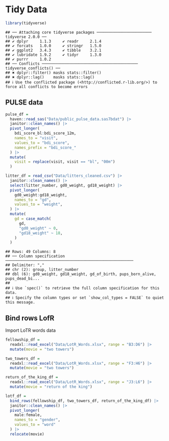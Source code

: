 Tidy Data
================

``` r
library(tidyverse)
```

    ## ── Attaching core tidyverse packages ──────────────────────── tidyverse 2.0.0 ──
    ## ✔ dplyr     1.1.3     ✔ readr     2.1.4
    ## ✔ forcats   1.0.0     ✔ stringr   1.5.0
    ## ✔ ggplot2   3.4.3     ✔ tibble    3.2.1
    ## ✔ lubridate 1.9.2     ✔ tidyr     1.3.0
    ## ✔ purrr     1.0.2     
    ## ── Conflicts ────────────────────────────────────────── tidyverse_conflicts() ──
    ## ✖ dplyr::filter() masks stats::filter()
    ## ✖ dplyr::lag()    masks stats::lag()
    ## ℹ Use the conflicted package (<http://conflicted.r-lib.org/>) to force all conflicts to become errors

## PULSE data

``` r
pulse_df =
  haven::read_sas("Data/public_pulse_data.sas7bdat") |>
  janitor::clean_names() |>
  pivot_longer(
    bdi_score_bl:bdi_score_12m,
    names_to = "visit",
    values_to = "bdi_score",
    names_prefix = "bdi_score_"
  ) |>
  mutate(
    visit = replace(visit, visit == "bl", "00m")
  )

litter_df = read_csv("Data/litters_cleaned.csv") |>
  janitor::clean_names() |>
  select(litter_number, gd0_weight, gd18_weight) |>
  pivot_longer(
    gd0_weight:gd18_weight,
    names_to = "gd",
    values_to = "weight",
  ) |>
  mutate(
    gd = case_match(
      gd,
      "gd0_weight" ~ 0,
      "gd18_weight" ~ 18,
    )
  )
```

    ## Rows: 49 Columns: 8
    ## ── Column specification ────────────────────────────────────────────────────────
    ## Delimiter: ","
    ## chr (2): group, litter_number
    ## dbl (6): gd0_weight, gd18_weight, gd_of_birth, pups_born_alive, pups_dead_bi...
    ## 
    ## ℹ Use `spec()` to retrieve the full column specification for this data.
    ## ℹ Specify the column types or set `show_col_types = FALSE` to quiet this message.

## Bind rows LofR

Import LoTR words data

``` r
fellowship_df =
  readxl::read_excel("Data/LotR_Words.xlsx", range = "B3:D6") |>
  mutate(movie = "two towers")

two_towers_df =
  readxl::read_excel("Data/LotR_Words.xlsx", range = "F3:H6") |>
  mutate(movie = "two towers")

return_of_the_king_df =
  readxl::read_excel("Data/LotR_Words.xlsx", range = "J3:L6") |>
  mutate(movie = "return of the king")

lotf_df =
  bind_rows(fellowship_df, two_towers_df, return_of_the_king_df) |>
  janitor::clean_names() |>
  pivot_longer(
    male:female,
    names_to = "gender",
    values_to = "word"
  ) |>
  relocate(movie)
```
